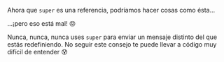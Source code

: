 Ahora que `super` es una referencia, podríamos hacer cosas como ésta...

...¡pero eso está mal! :rage:

Nunca, nunca, nunca uses `super` para enviar un mensaje distinto del que estás redefiniendo. No seguir este consejo te puede llevar a código muy difícil de entender :cold_sweat: